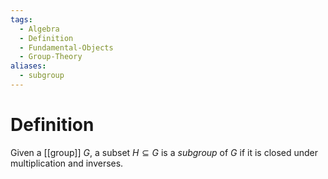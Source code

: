 ```yaml
---
tags:
  - Algebra
  - Definition
  - Fundamental-Objects
  - Group-Theory
aliases:
  - subgroup
---
```

# Definition

Given a [[group]] $G$, a subset $H \subseteq G$ is a *subgroup* of $G$ if it is closed under multiplication and inverses.